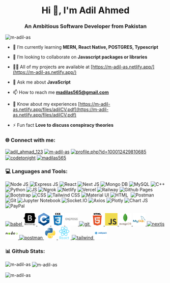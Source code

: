 <h1 align="center">Hi 👋, I'm Adil Ahmed</h1>
<h3 align="center">An Ambitious Software Developer from Pakistan</h3>

<p align="left"> <img src="https://komarev.com/ghpvc/?username=m-adil-as&label=Profile%20views&color=0e75b6&style=flat" alt="m-adil-as" /> </p>

- 🌱 I’m currently learning **MERN, React Native, POSTGRES, Typescript**

- 👯 I’m looking to collaborate on **Javascript packages or libraries**

- 👨‍💻 All of my projects are available at [https://m-adil-as.netlify.app/](https://m-adil-as.netlify.app/)

- 💬 Ask me about **JavaScript**

- 📫 How to reach me **madilas565@gmail.com**

- 📄 Know about my experiences [https://m-adil-as.netlify.app/files/adilCV.pdf](https://m-adil-as.netlify.app/files/adilCV.pdf)

- ⚡ Fun fact **Love to discuss conspiracy theories**

<h3 align="left">🌐 Connect with me:</h3>
<p align="left">
<a href="https://twitter.com/adil_ahmad_123" target="blank"><img align="center" src="https://raw.githubusercontent.com/rahuldkjain/github-profile-readme-generator/master/src/images/icons/Social/twitter.svg" alt="adil_ahmad_123" height="30" width="40" /></a>
<a href="https://linkedin.com/in/m-adil-as" target="blank"><img align="center" src="https://raw.githubusercontent.com/rahuldkjain/github-profile-readme-generator/master/src/images/icons/Social/linked-in-alt.svg" alt="m-adil-as" height="30" width="40" /></a>
<a href="https://fb.com/profile.php?id=100012429810685" target="blank"><img align="center" src="https://raw.githubusercontent.com/rahuldkjain/github-profile-readme-generator/master/src/images/icons/Social/facebook.svg" alt="profile.php?id=100012429810685" height="30" width="40" /></a>
<a href="https://www.youtube.com/c/codetonight" target="blank"><img align="center" src="https://raw.githubusercontent.com/rahuldkjain/github-profile-readme-generator/master/src/images/icons/Social/youtube.svg" alt="codetonight" height="30" width="40" /></a>
<a href="https://www.hackerrank.com/madilas565" target="blank"><img align="center" src="https://raw.githubusercontent.com/rahuldkjain/github-profile-readme-generator/master/src/images/icons/Social/hackerrank.svg" alt="madilas565" height="30" width="40" /></a>
</p>

<h3 align="left">💻 Languages and Tools:</h3>

![Node JS](https://img.shields.io/badge/Node%20js-339933?style=for-the-badge&logo=nodedotjs&logoColor=white) ![Express JS](https://img.shields.io/badge/Express%20js-000000?style=for-the-badge&logo=express&logoColor=white) ![React](https://img.shields.io/badge/react-%2320232a.svg?style=for-the-badge&logo=react&logoColor=%2361DAFB) ![Next JS](https://img.shields.io/badge/next%20js-000000?style=for-the-badge&logo=nextdotjs&logoColor=white) ![Mongo DB](https://img.shields.io/badge/MongoDB-4EA94B?style=for-the-badge&logo=mongodb&logoColor=white) ![MySQL](https://img.shields.io/badge/MySQL-4479A1.svg?style=for-the-badge&logo=MySQL&logoColor=white) ![C++](https://img.shields.io/badge/c++-%2300599C.svg?style=for-the-badge&logo=c%2B%2B&logoColor=white) ![Python](https://img.shields.io/badge/Python-3776AB.svg?style=for-the-badge&logo=Python&logoColor=white) ![JS](https://img.shields.io/badge/JavaScript-323330?style=for-the-badge&logo=javascript&logoColor=F7DF1E) ![Ngrok](https://img.shields.io/badge/ngrok-1F1E37.svg?style=for-the-badge&logo=ngrok&logoColor=white) ![Netlify](https://img.shields.io/badge/netlify-%23000000.svg?style=for-the-badge&logo=netlify&logoColor=#00C7B7) ![Vercel](https://img.shields.io/badge/vercel-%23000000.svg?style=for-the-badge&logo=vercel&logoColor=white) ![Railway](https://img.shields.io/badge/Railway-0B0D0E.svg?style=for-the-badge&logo=Railway&logoColor=white) ![Github Pages](https://img.shields.io/badge/GitHub%20Pages-222222?style=for-the-badge&logo=GitHub%20Pages&logoColor=white) ![Bootstrap](https://img.shields.io/badge/Bootstrap-563D7C?style=for-the-badge&logo=bootstrap&logoColor=white) ![CSS](https://img.shields.io/badge/CSS3-1572B6?style=for-the-badge&logo=css3&logoColor=white) ![Tailwind CSS](https://img.shields.io/badge/Tailwind_CSS-38B2AC?style=for-the-badge&logo=tailwind-css&logoColor=white) ![Material UI](https://img.shields.io/badge/Material%20UI-007FFF?style=for-the-badge&logo=mui&logoColor=white) ![HTML](https://img.shields.io/badge/HTML5-E34F26?style=for-the-badge&logo=html5&logoColor=white) <a href='https://ejs.co/' target="_blank"><img alt='' src='https://img.shields.io/badge/EJS-100000?style=for-the-badge&logo=&logoColor=6F2020&labelColor=402FDD&color=B72222'/></a> ![Postman](https://img.shields.io/badge/Postman-FF6C37?style=for-the-badge&logo=postman&logoColor=white) ![Git](https://img.shields.io/badge/Git-F05032.svg?style=for-the-badge&logo=Git&logoColor=white) ![Jupyter Notebook](https://img.shields.io/badge/Jupyter-F37626.svg?&style=for-the-badge&logo=Jupyter&logoColor=white) ![Socket.IO](https://img.shields.io/badge/Socket.io-010101?&style=for-the-badge&logo=Socket.io&logoColor=white) ![Axios](https://img.shields.io/badge/Axios-5A29E4.svg?style=for-the-badge&logo=Axios&logoColor=white) ![Plotly](https://img.shields.io/badge/Plotly-239120?style=for-the-badge&logo=plotly&logoColor=white) ![Chart JS](https://img.shields.io/badge/Chart.js-FF6384.svg?style=for-the-badge&logo=chartdotjs&logoColor=white) ![PayPal](https://img.shields.io/badge/PayPal-00457C?style=for-the-badge&logo=paypal&logoColor=white) <a href='https://www.statsmodels.org/' target="_blank"><img alt='' src='https://img.shields.io/badge/Statsmodel-100000?style=for-the-badge&logo=&logoColor=F10F0F&labelColor=402FDD&color=519FFF'/></a>     

<p align="left"> 
  <a href="https://babeljs.io/" target="_blank" rel="noreferrer"> <img src="https://www.vectorlogo.zone/logos/babeljs/babeljs-icon.svg" alt="babel" width="40" height="40"/> </a> <a href="https://getbootstrap.com" target="_blank" rel="noreferrer"> <img src="https://raw.githubusercontent.com/devicons/devicon/master/icons/bootstrap/bootstrap-plain-wordmark.svg" alt="bootstrap" width="40" height="40"/> </a> <a href="https://www.w3schools.com/cpp/" target="_blank" rel="noreferrer"> <img src="https://raw.githubusercontent.com/devicons/devicon/master/icons/cplusplus/cplusplus-original.svg" alt="cplusplus" width="40" height="40"/> </a> <a href="https://www.w3schools.com/css/" target="_blank" rel="noreferrer"> <img src="https://raw.githubusercontent.com/devicons/devicon/master/icons/css3/css3-original-wordmark.svg" alt="css3" width="40" height="40"/> </a> <a href="https://expressjs.com" target="_blank" rel="noreferrer"> <img src="https://raw.githubusercontent.com/devicons/devicon/master/icons/express/express-original-wordmark.svg" alt="express" width="40" height="40"/> </a> <a href="https://git-scm.com/" target="_blank" rel="noreferrer"> <img src="https://www.vectorlogo.zone/logos/git-scm/git-scm-icon.svg" alt="git" width="40" height="40"/> </a> <a href="https://www.w3.org/html/" target="_blank" rel="noreferrer"> <img src="https://raw.githubusercontent.com/devicons/devicon/master/icons/html5/html5-original-wordmark.svg" alt="html5" width="40" height="40"/> </a> <a href="https://developer.mozilla.org/en-US/docs/Web/JavaScript" target="_blank" rel="noreferrer"> <img src="https://raw.githubusercontent.com/devicons/devicon/master/icons/javascript/javascript-original.svg" alt="javascript" width="40" height="40"/> </a> <a href="https://www.mongodb.com/" target="_blank" rel="noreferrer"> <img src="https://raw.githubusercontent.com/devicons/devicon/master/icons/mongodb/mongodb-original-wordmark.svg" alt="mongodb" width="40" height="40"/> </a> <a href="https://www.mysql.com/" target="_blank" rel="noreferrer"> <img src="https://raw.githubusercontent.com/devicons/devicon/master/icons/mysql/mysql-original-wordmark.svg" alt="mysql" width="40" height="40"/> </a> <a href="https://nextjs.org/" target="_blank" rel="noreferrer"> <img src="https://cdn.worldvectorlogo.com/logos/nextjs-2.svg" alt="nextjs" width="40" height="40"/> </a> <a href="https://nodejs.org" target="_blank" rel="noreferrer"> <img src="https://raw.githubusercontent.com/devicons/devicon/master/icons/nodejs/nodejs-original-wordmark.svg" alt="nodejs" width="40" height="40"/> </a> <a href="https://postman.com" target="_blank" rel="noreferrer"> <img src="https://www.vectorlogo.zone/logos/getpostman/getpostman-icon.svg" alt="postman" width="40" height="40"/> </a> <a href="https://www.python.org" target="_blank" rel="noreferrer"> <img src="https://raw.githubusercontent.com/devicons/devicon/master/icons/python/python-original.svg" alt="python" width="40" height="40"/> </a> <a href="https://reactjs.org/" target="_blank" rel="noreferrer"> <img src="https://raw.githubusercontent.com/devicons/devicon/master/icons/react/react-original-wordmark.svg" alt="react" width="40" height="40"/> </a> <a href="https://tailwindcss.com/" target="_blank" rel="noreferrer"> <img src="https://www.vectorlogo.zone/logos/tailwindcss/tailwindcss-icon.svg" alt="tailwind" width="40" height="40"/> </a> <a href="https://webpack.js.org" target="_blank" rel="noreferrer"> <img src="https://raw.githubusercontent.com/devicons/devicon/d00d0969292a6569d45b06d3f350f463a0107b0d/icons/webpack/webpack-original-wordmark.svg" alt="webpack" width="40" height="40"/> </a> </p>

<h3 align="left">📊 Github Stats:</h3>
<p><img align="left" src="https://github-readme-stats.vercel.app/api/top-langs?username=m-adil-as&show_icons=true&locale=en&layout=compact" alt="m-adil-as" /></p>

<p>&nbsp;<img align="center" src="https://github-readme-stats.vercel.app/api?username=m-adil-as&show_icons=true&locale=en" alt="m-adil-as" /></p>

<p><img align="center" src="https://github-readme-streak-stats.herokuapp.com/?user=m-adil-as&" alt="m-adil-as" /></p>
